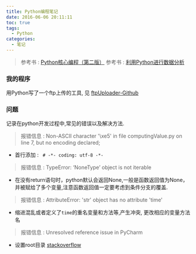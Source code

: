 ```yaml
---
title: Python编程笔记
date: 2016-06-06 20:11:11
toc: true
tags:
  - Python
categories:
  - 笔记
---
```

> 参考书 : [Python核心编程（第二版）](https://book.douban.com/subject/3112503/)
> 参考书 : [利用Python进行数据分析](https://book.douban.com/subject/25779298/)
<!--more-->
### **我的程序**

用Python写了一个ftp上传的工具, 见 [ftpUploader-Github](https://github.com/Simshang/ftpUploader)

### **问题**
记录在python开发过程中,常见的错误以及解决方法.



>   报错信息 : Non-ASCII character '\xe5' in file computingValue.py on line 7, but no encoding declared;

-   首行添加 : ` # -*- coding: utf-8 -*-`
    
>   报错信息 : TypeError: ‘NoneType’ object is not iterable

-   在没有return语句时，python默认会返回None,一般是函数返回值为None，并被赋给了多个变量,注意函数返回值一定要考虑到条件分支的覆盖.

>   报错信息 : AttributeError: 'str' object has no attribute 'time'

-   缩进混乱或者定义了`time`的重名变量和方法等,产生冲突, 更改相应的变量方法名

>   报错信息 : Unresolved reference issue in PyCharm

-   设置root目录 [stackoverflow](http://stackoverflow.com/questions/21236824/unresolved-reference-issue-in-pycharm) 